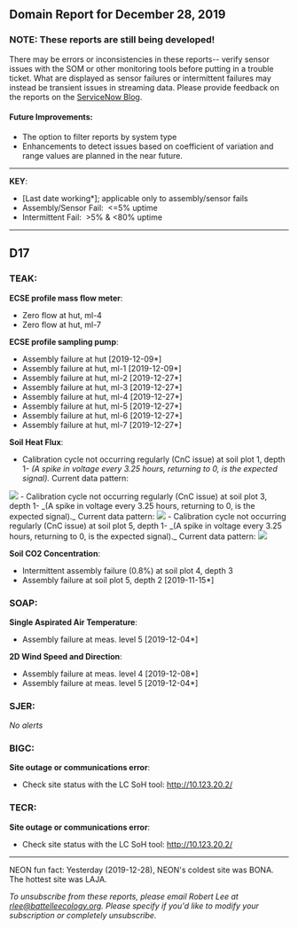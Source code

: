 ## Domain Report for December 28, 2019


### NOTE: These reports are still being developed!
There may be errors or inconsistencies in these reports-- verify sensor issues with the SOM or other monitoring tools before putting in a trouble ticket. What are displayed as sensor failures or intermittent failures may instead be transient issues in streaming data.
Please provide feedback on the reports on the [ServiceNow Blog](https://neon.service-now.com/community?id=community_blog&sys_id=9b4fbe8adbed734017ecf9041d9619be).

#### Future Improvements: 
 - The option to filter reports by system type 
 - Enhancements to detect issues based on coefficient of variation and range values are planned in the near future.

***

**KEY**:

 - [Last date working*]; applicable only to assembly/sensor fails
 - Assembly/Sensor Fail:&nbsp;&nbsp;<=5% uptime
 - Intermittent Fail:&nbsp;&nbsp;>5% & <80% uptime

***
## D17

### TEAK:

**ECSE profile mass flow meter**:
 - Zero flow at hut, ml-4
 - Zero flow at hut, ml-7

**ECSE profile sampling pump**:
 - Assembly failure at hut [2019-12-09*]
 - Assembly failure at hut, ml-1 [2019-12-09*]
 - Assembly failure at hut, ml-2 [2019-12-27*]
 - Assembly failure at hut, ml-3 [2019-12-27*]
 - Assembly failure at hut, ml-4 [2019-12-27*]
 - Assembly failure at hut, ml-5 [2019-12-27*]
 - Assembly failure at hut, ml-6 [2019-12-27*]
 - Assembly failure at hut, ml-7 [2019-12-27*]

**Soil Heat Flux**:
 - Calibration cycle not occurring regularly (CnC issue) at soil plot 1, depth 1- _(A spike in voltage every 3.25 hours, returning to 0, is the expected signal)._ Current data pattern:

<img src="/scratch/SOM/rollingAnalysis/RptDp00/smartAlerts/imgs/NEON.D17.TEAK.DP0.00040.001.01800.001.501.000-2019-12-28.png">
 - Calibration cycle not occurring regularly (CnC issue) at soil plot 3, depth 1- _(A spike in voltage every 3.25 hours, returning to 0, is the expected signal)._ Current data pattern:

<img src="/scratch/SOM/rollingAnalysis/RptDp00/smartAlerts/imgs/NEON.D17.TEAK.DP0.00040.001.01800.003.501.000-2019-12-28.png">
 - Calibration cycle not occurring regularly (CnC issue) at soil plot 5, depth 1- _(A spike in voltage every 3.25 hours, returning to 0, is the expected signal)._ Current data pattern:

<img src="/scratch/SOM/rollingAnalysis/RptDp00/smartAlerts/imgs/NEON.D17.TEAK.DP0.00040.001.01800.005.501.000-2019-12-28.png">

**Soil CO2 Concentration**:
 - Intermittent assembly failure (0.8%) at soil plot 4, depth 3
 - Assembly failure at soil plot 5, depth 2 [2019-11-15*]

### SOAP:

**Single Aspirated Air Temperature**:
 - Assembly failure at meas. level 5 [2019-12-04*]

**2D Wind Speed and Direction**:
 - Assembly failure at meas. level 4 [2019-12-08*]
 - Assembly failure at meas. level 5 [2019-12-04*]

### SJER:

_No alerts_

### BIGC:

**Site outage or communications error**:
 - Check site status with the LC SoH tool: http://10.123.20.2/

### TECR:

**Site outage or communications error**:
 - Check site status with the LC SoH tool: http://10.123.20.2/

***
NEON fun fact: Yesterday (2019-12-28), NEON's coldest site was BONA. The hottest site was LAJA.

_To unsubscribe from these reports, please email Robert Lee at rlee@battelleecology.org. Please specify if you'd like to modify your subscription or completely unsubscribe._
